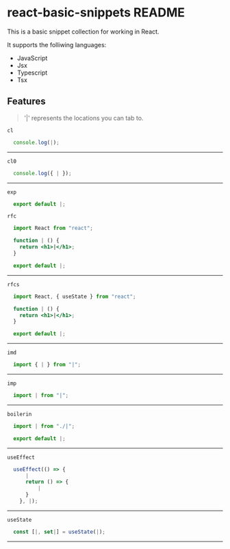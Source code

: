# react-basic-snippets README

This is a basic snippet collection for working in React.

It supports the folliwing languages:

-   JavaScript
-   Jsx
-   Typescript
-   Tsx

## Features

> '|' represents the locations you can tab to.

`cl`

```javascript
  console.log(|);
```

---

`cl0`

```javascript
  console.log({ | });
```

---

`exp`

```javascript
  export default |;
```

`rfc`

```jsx
  import React from "react";

  function | () {
    return <h1>|</h1>;
  }

  export default |;
```

---

`rfcs`

```jsx
  import React, { useState } from "react";

  function | () {
    return <h1>|</h1>;
  }

  export default |;
```

---

`imd`

```jsx
  import { | } from "|";
```

---

`imp`

```jsx
  import | from "|";
```

---

`boilerin`

```jsx
  import | from "./|";

  export default |;
```

---

`useEffect`

```jsx
  useEffect(() => {
      |
      return () => {
          |
      }
    }, |);
```

---

`useState`

```jsx
  const [|, set|] = useState(|);
```

---
